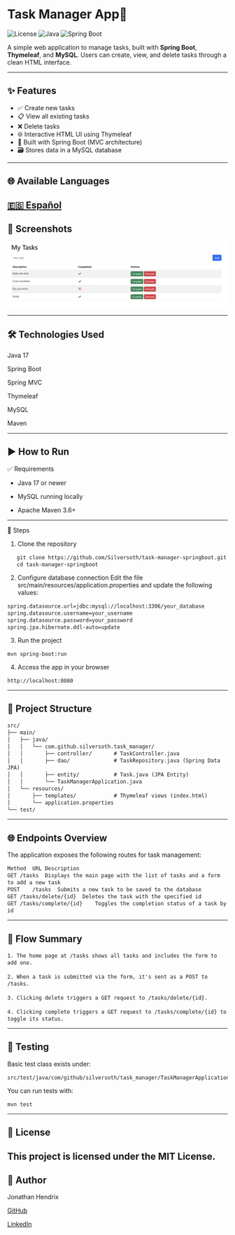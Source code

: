 # Task Manager App📝
![License](https://img.shields.io/github/license/Silversoth/task-manager-springboot)
![Java](https://img.shields.io/badge/Java-17-blue?logo=java)
![Spring Boot](https://img.shields.io/badge/Spring--Boot-2.7-green?logo=spring)




A simple web application to manage tasks, built with **Spring Boot**, **Thymeleaf**, and **MySQL**. Users can create, view, and delete tasks through a clean HTML interface.

---

## ✨ Features

- ✅ Create new tasks
- 📋 View all existing tasks
- ❌ Delete tasks
- 🌐 Interactive HTML UI using Thymeleaf
- 🧱 Built with Spring Boot (MVC architecture)
- 🗃️ Stores data in a MySQL database

---
## 🌐 Available Languages
[🇪🇸 Español](README.es.md)
---

## 📸 Screenshots

![Screenshot](./assets/Pic1.png)

---

## 🛠 Technologies Used
Java 17

Spring Boot

Spring MVC

Thymeleaf

MySQL

Maven

---

## ▶ How to Run
✅ Requirements
- Java 17 or newer

- MySQL running locally

- Apache Maven 3.6+

---

🚀 Steps
1. Clone the repository
```
   git clone https://github.com/Silversoth/task-manager-springboot.git
   cd task-manager-springboot
```
2. Configure database connection
Edit the file src/main/resources/application.properties and update the following values:
```
spring.datasource.url=jdbc:mysql://localhost:3306/your_database
spring.datasource.username=your_username
spring.datasource.password=your_password
spring.jpa.hibernate.ddl-auto=update
```
3. Run the project
```
mvn spring-boot:run
```
4. Access the app in your browser
```   
http://localhost:8080
```
---
## 📂 Project Structure
```
src/
├── main/
│   ├── java/
│   │   └── com.github.silversoth.task_manager/
│   │       ├── controller/       # TaskController.java
│   │       ├── dao/              # TaskRepository.java (Spring Data JPA)
│   │       ├── entity/           # Task.java (JPA Entity)
│   │       └── TaskManagerApplication.java
│   └── resources/
│       ├── templates/            # Thymeleaf views (index.html)
│       └── application.properties
└── test/

```
---
## 🌐 Endpoints Overview
The application exposes the following routes for task management:
```
Method	URL	Description
GET	/tasks	Displays the main page with the list of tasks and a form to add a new task
POST	/tasks	Submits a new task to be saved to the database
GET	/tasks/delete/{id}	Deletes the task with the specified id
GET	/tasks/complete/{id}	Toggles the completion status of a task by id
```
---
## 🧭 Flow Summary
```
1. The home page at /tasks shows all tasks and includes the form to add one.

2. When a task is submitted via the form, it's sent as a POST to /tasks.

3. Clicking delete triggers a GET request to /tasks/delete/{id}.

4. Clicking complete triggers a GET request to /tasks/complete/{id} to toggle its status.
```
---
## 🧪 Testing
Basic test class exists under:
```
src/test/java/com/github/silversoth/task_manager/TaskManagerApplicationTests.java

```
You can run tests with:
```
mvn test
```

---
## 📄 License

This project is licensed under the MIT License.
---
## 👤 Author
Jonathan Hendrix

[GitHub](https://github.com/Silversoth)

[LinkedIn](https://www.linkedin.com/in/jonathan-hendrix-dev/?profileId=ACoAABaHN2MBCx8MlxM46klT3fXvOH9NIHW7b3I)












